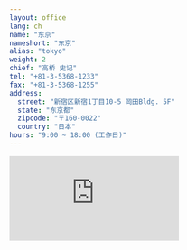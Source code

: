 ```yaml
---
layout: office
lang: ch
name: "东京"
nameshort: "东京"
alias: "tokyo"
weight: 2
chief: "高桥 史记"
tel: "+81-3-5368-1233"
fax: "+81-3-5368-1255"
address:
  street: "新宿区新宿1丁目10-5 岡田Bldg. 5F"
  state: "东京都"
  zipcode: "〒160-0022"
  country: "日本"
hours: "9:00 ~ 18:00 (工作日)"
---
```


<iframe src="https://www.google.com/maps/embed?pb=!1m14!1m8!1m3!1d6481.085525349333!2d139.713298!3d35.688259!3m2!1i1024!2i768!4f13.1!3m3!1m2!1s0x60188ce98e35e175%3A0x15b252415d8f419b!2zSmFwYW4sIOOAkjE2MC0wMDIyIFTFjWt5xY0tdG8sIFNoaW5qdWt1LWt1LCBTaGluanVrdSwgMSBDaG9tZeKIkjEwLCDlsqHnlLDjg5Pjg6s!5e0!3m2!1sen!2sjp!4v1474153729988" frameborder="0" style="border:0" allowfullscreen class="center-block googlemap"></iframe>

